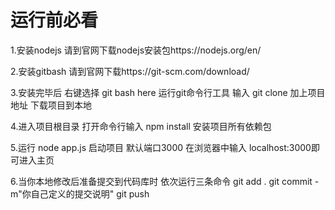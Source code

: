 # 运行前必看
1.安装nodejs 请到官网下载nodejs安装包https://nodejs.org/en/

2.安装gitbash 请到官网下载https://git-scm.com/download/

3.安装完毕后 右键选择 git bash here 运行git命令行工具 输入  git clone 加上项目地址   下载项目到本地

4.进入项目根目录 打开命令行输入 npm install 安装项目所有依赖包

5.运行 node app.js 启动项目 默认端口3000 在浏览器中输入 localhost:3000即可进入主页

6.当你本地修改后准备提交到代码库时 依次运行三条命令 git add .  git commit -m"你自己定义的提交说明"  git push